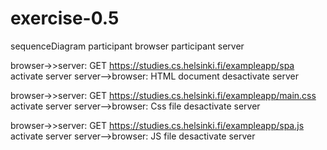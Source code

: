 # exercise-0.5

sequenceDiagram
  participant browser
  participant server

  browser->>server: GET https://studies.cs.helsinki.fi/exampleapp/spa
  activate server
  server-->browser: HTML document
  desactivate server 

  browser->>server: GET https://studies.cs.helsinki.fi/exampleapp/main.css
  activate server
  server-->browser: Css file
  desactivate server 
  
  browser->>server: GET https://studies.cs.helsinki.fi/exampleapp/spa.js
  activate server
  server-->browser: JS file
  desactivate server 


